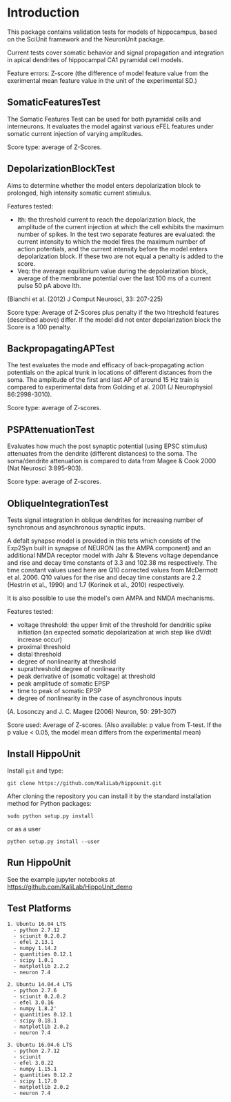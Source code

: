 Introduction
============

This package contains validation tests for models of hippocampus, 
based on the SciUnit framework and the NeuronUnit package.

Current tests cover somatic behavior and signal propagation and integration in apical dendrites of
hippocampal CA1 pyramidal cell models.

Feature errors: Z-score (the difference of model feature value from the exerimental mean feature value in the unit of the experimental SD.)

SomaticFeaturesTest
-------------------
 
The Somatic Features Test can be used for both pyramidal cells and interneurons. It evaluates the model against various eFEL features under somatic current injection of varying amplitudes.

Score type: average of Z-Scores.


DepolarizationBlockTest
-----------------------

Aims to determine whether the model enters depolarization block to prolonged, high intensity somatic current stimulus.

Features tested:

* Ith: the threshold current to reach the depolarization block, the amplitude of the current injection at which the cell exhibits
  the maximum number of spikes.
  In the test two separate features are evaluated: the current intensity to which the model fires the maximum number of action potentials, and 	 the current intensity before the model enters depolarization block. If these two are not equal a penalty is added to the score.
* Veq: the average equilibrium value during the depolarization block, 
  average of the membrane potential over the last 100 ms of a 
  current pulse 50 pA above Ith.

(Bianchi et al. (2012) J Comput Neurosci, 33: 207-225)

Score type: Average of Z-Scores plus penalty if the two htreshold features (described above) differ. If the model did not enter depolarization block the Score is a 100 penalty.

BackpropagatingAPTest
----------------------

The test evaluates the mode and efficacy of back-propagating action potentials on the apical trunk in locations of different distances from the soma. The amplitude of the first and last AP of around 15 Hz train is compared to experimental data from Golding et al. 2001 (J Neurophysiol 86:2998-3010).

Score type: average of Z-scores.

PSPAttenuationTest 
----------------------

Evaluates how much the post synaptic potential (using EPSC stimulus) attenuates from the dendrite (different distances) to the soma. The soma/dendrite attenuation is compared to data from Magee & Cook 2000 (Nat Neurosci 3:895-903).

Score type: average of Z-scores.

ObliqueIntegrationTest
----------------------

Tests signal integration in oblique dendrites for increasing number of synchronous and asynchronous synaptic inputs.

A defalt synapse model is provided in this tets which consists of the Exp2Syn built in synapse of NEURON (as the AMPA component) and an additional NMDA receptor model with Jahr & Stevens voltage dependance and rise and decay time constants of 3.3 and 102.38 ms respectively. The time constant values used here are Q10 corrected values from McDermott et al. 2006. Q10 values for the rise and decay time constants are 2.2 (Hestrin et al., 1990) and 1.7 (Korinek et al., 2010) respectively. 

It is also possible to use the model's own AMPA and NMDA mechanisms.

Features tested:

* voltage threshold: the upper limit of the threshold for dendritic spike initiation (an expected somatic depolarization at wich step like dV/dt increase occur)
* proximal threshold
* distal threshold
* degree of nonlinearity at threshold
* suprathreshold degree of nonlinearity
* peak derivative of (somatic voltage) at threshold
* peak amplitude of somatic EPSP
* time to peak of somatic EPSP
* degree of nonlinearity in the case of asynchronous inputs

(A. Losonczy and J. C. Magee (2006) Neuron, 50: 291-307)

Score used: Average of Z-scores. (Also available: p value from T-test. If the p value < 0.05, the model mean differs from the experimental mean)


Install HippoUnit
------------------

Install `git` and type:

    git clone https://github.com/KaliLab/hippounit.git

After cloning the repository you can install it by the standard installation method for Python packages:

    sudo python setup.py install

or as a user

    python setup.py install --user


Run HippoUnit
-------------------

See the example jupyter notebooks at https://github.com/KaliLab/HippoUnit_demo


Test Platforms
--------------

    1. Ubuntu 16.04 LTS
      - python 2.7.12
      - sciunit 0.2.0.2
      - efel 2.13.1
      - numpy 1.14.2
      - quantities 0.12.1
      - scipy 1.0.1
      - matplotlib 2.2.2
      - neuron 7.4

    2. Ubuntu 14.04.4 LTS 
      - python 2.7.6 
      - sciunit 0.2.0.2
      - efel 3.0.16
      - numpy 1.8.2'
      - quantities 0.12.1
      - scipy 0.18.1
      - matplotlib 2.0.2
      - neuron 7.4

    3. Ubuntu 16.04.6 LTS
      - python 2.7.12
      - sciunit 
      - efel 3.0.22
      - numpy 1.15.1
      - quantities 0.12.2
      - scipy 1.17.0
      - matplotlib 2.0.2
      - neuron 7.4

